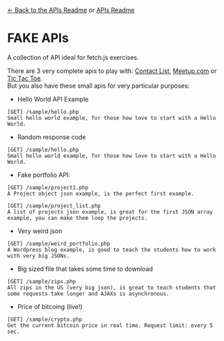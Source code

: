 [<- Back to the APIs Readme](../docs/README.md) or [APIs Readme](../README.md)

# FAKE APIs
A collection of API ideal for fetch.js exercises.

There are 3 very complete apis to play with: [Contact List](./apis/fake/contact/README.md), [Meetup.com](./apis/fake/meetup/README.md) or [Tic Tac Toe](./apis/fake/tictactoe/README.md).  
But you also have these small apis for very particular purposes:

+ Hello World API Example
```
[GET] /sample/hello.php
Small hello world example, for those how love to start with a Hello World.
```

+ Random response code
```
[GET] /sample/hello.php
Small hello world example, for those how love to start with a Hello World.
```

+ Fake portfolio API:
```
[GET] /sample/project1.php
A Project object json example, is the perfect first example.

[GET] /sample/project_list.php
A list of projects json example, is great for the first JSON array example, you can make them loop the projects.
```

+ Very weird json
```
[GET] /sample/weird_portfolio.php
A Wordpress blog example, is good to teach the students how to work with very big JSONs.
```

+ Big sized file that takes some time to download
```
[GET] /sample/zips.php
All zips in the US (very big json), is great to teach students that some requests take longer and AJAXs is asynchronous.
```

+ Price of bitcoing (live!)
```
[GET] /sample/crypto.php
Get the current bitcoin price in real time. Request limit: every 5 sec.
```